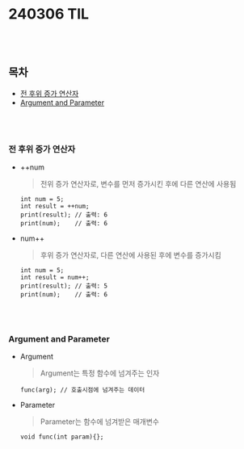# 240306 TIL
</br>
</br>

## 목차

- [전 후위 증가 연산자](#전-후위-증가-연산자)
- [Argument and Parameter](#Argument-and-Parameter)

</br>
</br>

### 전 후위 증가 연산자

- ++num

    > 전위 증가 연산자로, 변수를 먼저 증가시킨 후에 다른 연산에 사용됨

    ```
    int num = 5;
    int result = ++num;
    print(result); // 출력: 6
    print(num);    // 출력: 6
    ```

- num++
  
    > 후위 증가 연산자로, 다른 연산에 사용된 후에 변수를 증가시킴

    ```
    int num = 5;
    int result = num++;
    print(result); // 출력: 5
    print(num);    // 출력: 6
    ```


</br>
</br>

### Argument and Parameter

- Argument

    > Argument는 특정 함수에 넘겨주는 인자
    ```
    func(arg); // 호출시점에 넘겨주는 데이터
    ```

- Parameter
  
    > Parameter는 함수에 넘겨받은 매개변수
    ```
    void func(int param){}; 
    ```

</br>
</br>